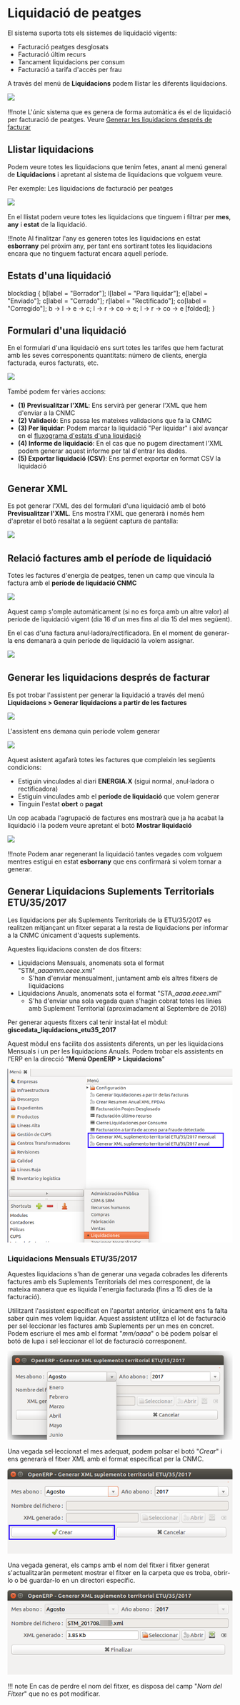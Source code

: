 # Liquidació de peatges

El sistema suporta tots els sistemes de liquidació vigents:

* Facturació peatges desglosats
* Facturació últim recurs
* Tancament liquidacions per consum
* Facturació a tarifa d'accés per frau

A través del menú de **Liquidacions** podem llistar les diferents liquidacions.

![](_static/liquidacion_peajes/liquidacio_menu_general.png)

!!!note
    L'únic sistema que es genera de forma automàtica és el de liquidació per
    facturació de peatges. Veure [Generar les liquidacions després de facturar](#generar-les-liquidacions-despres-de-facturar)

## Llistar liquidacions

Podem veure totes les liquidacions que tenim fetes, anant al menú general de **Liquidacions**
i apretant al sistema de liquidacions que volguem veure.

Per exemple: Les liquidacions de facturació per peatges

![](_static/liquidacion_peajes/listado_peajes.png)

En el llistat podem veure totes les liquidacions que tinguem i filtrar per **mes**,
**any** i **estat** de la liquidació.

!!!note
    Al finalitzar l'any es generen totes les liquidacions en estat **esborrany**
    pel pròxim any, per tant ens sortirant totes les liquidacions encara que no
    tinguem facturat encara aquell període.

## Estats d'una liquidació

blockdiag {
  b[label = "Borrador"];
  l[label = "Para liquidar"];
  e[label = "Enviado"];
  c[label = "Cerrado"];
  r[label = "Rectificado"];
  co[label = "Corregido"];
  b -> l -> e -> c;
       l -> r -> co -> e;
       l -> r -> co -> e [folded];
}

## Formulari d'una liquidació

En el formulari d'una liquidació ens surt totes les tarifes que hem facturat amb
les seves corresponents quantitats: número de clients, energia facturada, euros
facturats, etc.

![](_static/liquidacion_peajes/formulario_liquidacion.png)

També podem fer vàries accions:

* **(1) Previsualitzar l'XML**: Ens servirà per generar l'XML que hem d'enviar a la CNMC
* **(2) Validació**: Ens passa les mateixes validacions que fa la CNMC
* **(3) Per liquidar**: Podem marcar la liquidació "Per liquidar" i així avançar en
  el [fluxograma d'estats d'una liquidació](#estats-duna-liquidacio)
* **(4) Informe de liquidació**: En el cas que no pugem directament l'XML podem generar
  aquest informe per tal d'entrar les dades.
* **(5) Exportar liquidació (CSV)**: Ens permet exportar en format CSV la liquidació

## Generar XML

Es pot generar l'XML des del formulari d'una liquidació amb el botó **Previsualitzar l'XML**.
Ens mostra l'XML que generarà i només hem d'apretar el botó resaltat a la següent captura de
pantalla:

![](_static/liquidacion_peajes/exportar_xml.png)

## Relació factures amb el període de liquidació

Totes les factures d'energia de peatges, tenen un camp que vincula la factura amb
el **període de liquidació CNMC**

![](_static/liquidacion_peajes/liquidacio_field.png)

Aquest camp s'omple automàticament (si no es força amb un altre valor) al període
de liquidació vigent (dia 16 d'un mes fins al dia 15 del mes següent).

En el cas d'una factura anul·ladora/rectificadora. En el moment de generar-la ens
demanarà a quin període de liquidació la volem assignar.

![](_static/liquidacion_peajes/liquidacio_refund.png)

## Generar les liquidacions després de facturar

Es pot trobar l'assistent per generar la liquidació a través del menú
**Liquidacions > Generar liquidacions a partir de les factures**

![](_static/liquidacion_peajes/liquidacio_menu.png)

L'assistent ens demana quin període volem generar

![](_static/liquidacion_peajes/generar_liquidaciones.png)

Aquest asistent agafarà totes les factures que compleixin les següents condicions:

* Estiguin vinculades al diari **ENERGIA.X** (sigui normal, anul·ladora o rectificadora)
* Estiguin vinculades amb el **període de liquidació** que volem generar
* Tinguin l'estat **obert** o **pagat**

Un cop acabada l'agrupació de factures ens mostrarà que ja ha acabat la liquidació
i la podem veure apretant el botó **Mostrar liquidació**

![](_static/liquidacion_peajes/liquidacion_generada.png)

!!!note
    Podem anar regenerant la liquidació tantes vegades com volguem mentres estigui
    en estat **esborrany** que ens confirmarà si volem tornar a generar.

## Generar Liquidacions Suplements Territorials ETU/35/2017

Les liquidacions per als Suplements Territorials de la ETU/35/2017 es realitzen
mitjançant un fitxer separat a la resta de liquidacions per informar a la CNMC
únicament d'aquests suplements.

Aquestes liquidacions consten de dos fitxers:

- Liquidacions Mensuals, anomenats sota el format "STM\__aaaamm_._eeee_.xml"
    - S'han d'enviar mensualment, juntament amb els altres fitxers de liquidacions
- Liquidacions Anuals, anomenats sota el format "STA\__aaaa_._eeee_.xml"
    - S'ha d'enviar una sola vegada quan s'hagin cobrat totes les línies amb
      Suplement Territorial (aproximadament al Septembre de 2018)

Per generar aquests fitxers cal tenir instal·lat el mòdul: **giscedata_liquidacions_etu35_2017**

Aquest mòdul ens facilita dos assistents diferents, un per les liquidacions Mensuals
i un per les liquidacions Anuals. Podem trobar els assistents en l'ERP en la direcció
"**Menú OpenERP > Liquidacions**"

![](_static/liquidacion_peajes/liquidacion_menu_etu.png)

### Liquidacions Mensuals ETU/35/2017

Aquestes liquidacions s'han de generar una vegada cobrades les diferents factures
amb els Suplements Territorials del mes corresponent, de la mateixa manera que es
liquida l'energia facturada (fins a 15 dies de la facturació).

Utilitzant l'assistent especificat en l'apartat anterior, únicament ens fa falta
saber quin mes volem liquidar. Aquest assistent utilitza el lot de facturació per
sel·leccionar les factures amb Suplements per un mes en concret.
Podem escriure el mes amb el format "_mm/aaaa_" o bé podem polsar el botó de lupa
i sel·leccionar el lot de facturació corresponent.

![](_static/liquidacion_peajes/wizard_etu_mes.png)

Una vegada sel·leccionat el mes adequat, podem polsar el botó "_Crear_" i ens
generarà el fitxer XML amb el format especificat per la CNMC.

![](_static/liquidacion_peajes/wizard_etu_crear.png)

Una vegada generat, els camps amb el nom del fitxer i fitxer generat
s'actualitzaràn permetent mostrar el fitxer en la carpeta que es troba, obrir-lo
o bé guardar-lo en un directori específic.

![](_static/liquidacion_peajes/wizard_etu_generat.png)

!!! note
    En cas de perdre el nom del fitxer, es disposa del camp "_Nom del Fitxer_"
    que no es pot modificar.
